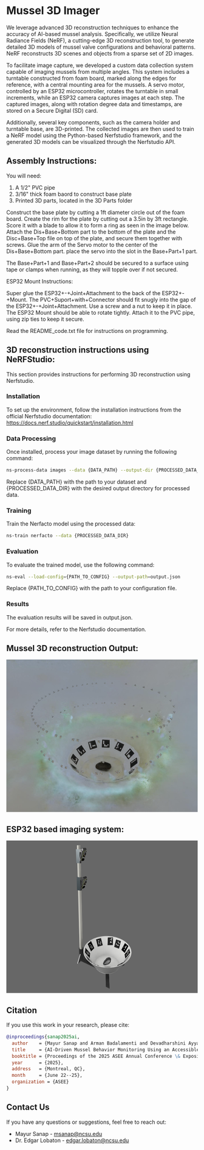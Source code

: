 # Mussel 3D Imager

We leverage advanced 3D reconstruction techniques to enhance the accuracy of AI-based mussel analysis. Specifically, we utilize Neural Radiance Fields (NeRF), a cutting-edge 3D reconstruction tool, to generate detailed 3D models of mussel valve configurations and behavioral patterns. NeRF reconstructs 3D scenes and objects from a sparse set of 2D images.

To facilitate image capture, we developed a custom data collection system capable of imaging mussels from multiple angles. This system includes a turntable constructed from foam board, marked along the edges for reference, with a central mounting area for the mussels. A servo motor, controlled by an ESP32 microcontroller, rotates the turntable in small increments, while an ESP32 camera captures images at each step. The captured images, along with rotation degree data and timestamps, are stored on a Secure Digital (SD) card.

Additionally, several key components, such as the camera holder and turntable base, are 3D-printed. The collected images are then used to train a NeRF model using the Python-based Nerfstudio framework, and the generated 3D models can be visualized through the Nerfstudio API.


## Assembly Instructions:

You will need: 

1. A 1/2" PVC pipe
2. 3/16" thick foam baord to construct base plate 
3. Printed 3D parts, located in the 3D Parts folder

Construct the base plate by cutting a 1ft diameter circle out of the foam board. Create the rim for the plate by cutting out a 3.5in by 3ft rectangle. Score it with a blade to allow it to form a ring as seen in the image below. Attach the Dis+Base+Bottom part to the bottom of the plate and the Disc+Base+Top file on top of the plate, and secure them together with screws. Glue the arm of the Servo motor to the center of the Dis+Base+Bottom part. place the servo into the slot in the Base+Part+1 part. 

The Base+Part+1 and Base+Part+2 should be secured to a surface using tape or clamps when running, as they will topple over if not secured. 

ESP32 Mount Instructions:

Super glue the ESP32+-+Joint+Attachment to the back of the ESP32+-+Mount. The PVC+Suport+with+Connector should fit snugly into the gap of the ESP32+-+Joint+Attachment. Use a screw and a nut to keep it in place. The ESP32 Mount should be able to rotate tightly. Attach it to the PVC pipe, using zip ties to keep it secure. 

Read the README_code.txt file for instructions on programming.

## 3D reconstruction instructions using NeRFStudio:
This section provides instructions for performing 3D reconstruction using Nerfstudio.
### Installation
To set up the environment, follow the installation instructions from the official Nerfstudio documentation: https://docs.nerf.studio/quickstart/installation.html
### Data Processing
Once installed, process your image dataset by running the following command:
```bash
ns-process-data images --data {DATA_PATH} --output-dir {PROCESSED_DATA_DIR}
```
Replace {DATA_PATH} with the path to your dataset and {PROCESSED_DATA_DIR} with the desired output directory for processed data.
### Training
Train the Nerfacto model using the processed data:
```bash
ns-train nerfacto --data {PROCESSED_DATA_DIR}
```
### Evaluation
To evaluate the trained model, use the following command:
```bash
ns-eval --load-config={PATH_TO_CONFIG} --output-path=output.json
```
Replace {PATH_TO_CONFIG} with the path to your configuration file.
### Results
The evaluation results will be saved in output.json.

For more details, refer to the Nerfstudio documentation.
## Mussel 3D reconstruction Output:
<img src="mussel_3D_recontruction.png" alt="Alt Text" width="600" height="400">

## ESP32 based imaging system:
<img src="ESP32_Imaging_System.png" alt="Alt Text" width="600" height="400">

## Citation

If you use this work in your research, please cite:

```bibtex
@inproceedings{sanap2025ai,
  author    = {Mayur Sanap and Arman Badalamenti and Devadharshini Ayyappan and Sanjana Banerjee and Diana Milena Urieta and Caren Cooper and Michael Daniele and James Reynolds and Jay F. Levine and Alper Bozkurt and Edgar Lobaton},
  title     = {AI-Driven Mussel Behavior Monitoring Using an Accessible 3D Imaging System},
  booktitle = {Proceedings of the 2025 ASEE Annual Conference \& Exposition},
  year      = {2025},
  address   = {Montreal, QC},
  month     = {June 22--25},
  organization = {ASEE}
}
```

## Contact Us

If you have any questions or suggestions, feel free to reach out:

- Mayur Sanap - msanap@ncsu.edu
- Dr. Edgar Lobaton - edgar.lobaton@ncsu.edu  

